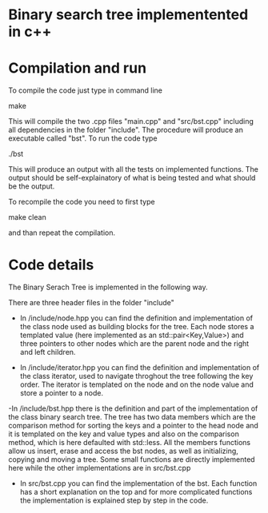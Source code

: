 # Binary search tree implementented in c++

# Compilation and run
To compile the code just type in command line

make

This will compile the two .cpp files "main.cpp" and "src/bst.cpp" including all dependencies in the folder "include". The procedure will produce an executable called "bst". To run the code type

./bst

This will produce an output with all the tests on implemented functions. The output should be self-explainatory of what is being tested and what should be the output.

To recompile the code you need to first type

make clean

and than repeat the compilation.

# Code details
The Binary Serach Tree is implemented in the following way.

There are three header files in the folder "include"

- In /include/node.hpp you can find the definition and implementation of the class node used as building blocks for the tree. Each node stores a templated value (here implemented as an std::pair<Key,Value>) and three pointers to other nodes which are the parent node and the right and left children.

- In /include/iterator.hpp you can find the definition and implementation of the class iterator, used to navigate throghout the tree following the key order. The iterator is templated on the node and on the node value and store a pointer to a node.

-In /include/bst.hpp there is the definition and part of the implementation of the class binary search tree. The tree has two data members which are the comparison method for sorting the keys and a pointer to the head node and it is templated on the key and value types and also on the comparison method, which is here defaulted with std::less. All the members functions allow us insert, erase and access the bst nodes, as well as initializing, copying and moving a tree. Some small functions are directly implemented here while the other implementations are in src/bst.cpp

- In src/bst.cpp you can find the implementation of the bst. Each function has a short explanation on the top and for more complicated functions the implementation is explained step by step in the code.
